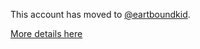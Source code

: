 This account has moved to [@eartboundkid](https://github.com/earthboundkid). 

[More details here](https://gist.github.com/earthboundkid/8915002ae0e531cecdfc58bc6453ac80)
